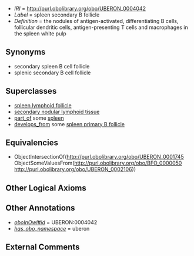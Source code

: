  * *IRI* = http://purl.obolibrary.org/obo/UBERON_0004042
 * *Label* = spleen secondary B follicle
 * *Definition* = the nodules of antigen-activated, differentiating B cells, follicular dendritic cells, antigen-presenting T cells and macrophages in the spleen white pulp

## Synonyms

 * secondary spleen B cell follicle
 * splenic secondary B cell follicle

## Superclasses

 * [spleen lymphoid follicle](../../UBERON/49/UBERON_0001249.md)
 * [secondary nodular lymphoid tissue](../../UBERON/45/UBERON_0001745.md)
 * [part_of](../../BFO/50/BFO_0000050.md) some [spleen](../../UBERON/06/UBERON_0002106.md)
 * [develops_from](../../RO/02/RO_0002202.md) some [spleen primary B follicle](../../UBERON/41/UBERON_0004041.md)

## Equivalencies

 * ObjectIntersectionOf(<http://purl.obolibrary.org/obo/UBERON_0001745> ObjectSomeValuesFrom(<http://purl.obolibrary.org/obo/BFO_0000050> <http://purl.obolibrary.org/obo/UBERON_0002106>))

## Other Logical Axioms


## Other Annotations

 * *[oboInOwl#id](../../id/oboInOwl#id.md)* = UBERON:0004042
 * *[has_obo_namespace](../../ce/oboInOwl#hasOBONamespace.md)* = uberon

## External Comments

